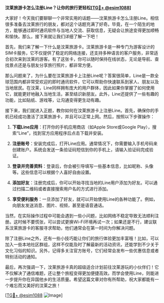 **汶莱旅游卡怎么注册Line？让你的旅行更轻松[[TG💪+ @esim1088](https://t.me/s/esim1088)]**

大家好！今天我们要聊聊一个非常实用的话题——汶莱旅游卡怎么注册Line。相信很多准备去汶莱旅行的朋友，都对这个话题充满了好奇。毕竟，在一个陌生的地方，能够通过即时通讯软件与当地人交流、获取信息，无疑会让旅途变得更加顺畅和愉快。那么，接下来就让我们详细了解一下吧！

首先，我们来了解一下什么是汶莱旅游卡。汶莱旅游卡是一种专门为游客设计的SIM卡服务，它不仅提供了稳定的网络连接，还支持多种语言的客户服务，非常适合初次来到汶莱的游客。有了这张卡，你可以随时保持在线状态，无论是导航、查找景点还是与朋友分享旅行照片，都非常方便。

那么问题来了，为什么要在汶莱旅游卡上注册Line呢？答案很简单，Line是一款全球范围内都非常受欢迎的即时通讯软件，它可以帮助你快速联系到家人、朋友以及当地居民。在汶莱，Line同样拥有庞大的用户群体，因此如果你掌握了如何使用它，就能更好地融入当地生活，甚至结识新朋友。此外，Line还提供了一些有趣的功能，比如贴纸、游戏等，让沟通变得更生动有趣。

接下来，我们就进入正题，教你如何在汶莱旅游卡上注册Line。首先，确保你的手机已经成功激活了汶莱旅游卡，并且可以正常上网。然后，按照以下步骤操作：

1. **下载Line应用**：打开你的手机应用商店（如Apple Store或Google Play），搜索“Line”，找到官方应用程序后点击下载并安装。
   
2. **注册账号**：安装完成后，打开Line应用。通常情况下，你需要输入手机号码来创建账户。系统会发送一条验证码短信到你的手机上，请输入验证码完成验证。

3. **登录并完善资料**：登录后，你会被引导填写一些基本信息，比如昵称、头像等。这些信息可以根据个人喜好自由设置。

4. **添加好友**：注册完成后，你可以开始寻找当地的Line用户添加为好友。可以通过扫描二维码或者直接搜索用户名的方式进行添加。

5. **享受便利服务**：一旦添加了好友，就可以开始使用Line的各种功能了。例如，向朋友发送消息、图片、视频，甚至是语音通话。

当然，在实际操作过程中可能会遇到一些小问题，比如网络不稳定导致无法顺利注册。这时候不要慌张，可以尝试更换Wi-Fi环境再试一次；如果还是不行，建议联系汶莱旅游卡的客服寻求帮助，他们通常会在第一时间为你解决问题。

除了注册Line之外，还有一些小技巧能让你们的旅行体验更加丰富哦！比如，可以加入一些本地社区群组，这样不仅能及时了解最新的活动资讯，还能学到不少关于文化习俗的知识。另外，记得多关注官方账号，它们经常会发布一些优惠信息或者特别活动的通知。

最后，再次强调一下，汶莱旅游卡真的超级适合计划前往汶莱游玩的小伙伴们！它不仅解决了通信难题，还让整个旅程变得更加便捷高效。而学会使用Line，则能进一步提升你在异国他乡的生活质量。希望这篇文章对你有所帮助，祝大家都能有一个难忘而又美好的汶莱之旅！

[[TG💪+ @esim1088](https://t.me/s/esim1088) ![Image](https://i.postimg.cc/4NQfJmqS/Snipaste-2025-05-13-00-14-12.png)]